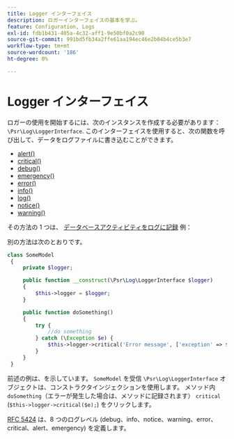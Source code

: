 ```yaml
---
title: Logger インターフェイス
description: ロガーインターフェイスの基本を学ぶ。
feature: Configuration, Logs
exl-id: fdb1b431-405a-4c32-aff1-9e50bf0a2c90
source-git-commit: 991bd5fb34a2ffe61aa194ec46e2b04b4ce5b3e7
workflow-type: tm+mt
source-wordcount: '186'
ht-degree: 0%

---
```


# Logger インターフェイス

ロガーの使用を開始するには、次のインスタンスを作成する必要があります： `\Psr\Log\LoggerInterface`. このインターフェイスを使用すると、次の関数を呼び出して、データをログファイルに書き込むことができます。

- [alert()](https://github.com/php-fig/log/blob/master/src/LoggerInterface.php#L43)
- [critical()](https://github.com/php-fig/log/blob/master/src/LoggerInterface.php#L55)
- [debug()](https://github.com/php-fig/log/blob/master/src/LoggerInterface.php#L111)
- [emergency()](https://github.com/php-fig/log/blob/master/src/LoggerInterface.php#L30)
- [error()](https://github.com/php-fig/log/blob/master/src/LoggerInterface.php#L66)
- [info()](https://github.com/php-fig/log/blob/master/src/LoggerInterface.php#L101)
- [log()](https://github.com/php-fig/log/blob/master/src/LoggerInterface.php#L122)
- [notice()](https://github.com/php-fig/log/blob/master/src/LoggerInterface.php#L89)
- [warning()](https://github.com/php-fig/log/blob/master/src/LoggerInterface.php#L79)

その方法の 1 つは、 [データベースアクティビティをログに記録](../logs/database-activity.md) 例：

別の方法は次のとおりです。

```php
class SomeModel
 {
     private $logger;

     public function __construct(\Psr\Log\LoggerInterface $logger)
     {
         $this->logger = $logger;
     }

     public function doSomething()
     {
         try {
             //do something
         } catch (\Exception $e) {
             $this->logger->critical('Error message', ['exception' => $e]);
         }
     }
 }
```

前述の例は、を示しています。 `SomeModel` を受信 `\Psr\Log\LoggerInterface` オブジェクトは、コンストラクタインジェクションを使用します。 メソッド内 `doSomething`（エラーが発生した場合は、メソッドに記録されます） `critical` (`$this->logger->critical($e);`) をクリックします。

[RFC 5424](https://datatracker.ietf.org/doc/html/rfc5424) は、8 つのログレベル (debug、info、notice、warning、error、critical、alert、emergency) を定義します。
